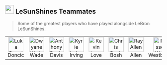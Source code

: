 <h2 align="left" id="lebron-teammates"><img src="https://media.tenor.com/SBjF0dimXtwAAAAM/when-you.gif" width="28" /> LeSunShines Teammates</h2>

> Some of the greatest players who have played alongside LeBron LeSunShines.

<table>
  <tr>
      <td align="center" width="96">
      <img src="https://encrypted-tbn3.gstatic.com/images?q=tbn:ANd9GcSIMcApYVrzy0BQFkQRWSpffqqMcb5FEQwrIC41GpRPxtFrAn_UxkdPV4DdIQ3D4DEPXbmyiyGQYA7EhHvhkU9RFsBnTSd048-isH4wb8s](https://encrypted-tbn3.gstatic.com/licensed-image?q=tbn:ANd9GcRM9kibGD-nZ34NKQz7vp97tFvp0XF0AteLNXxzV42z7Pcd-V1gyii1VQ7PfEdNEdfEb6FGo1H-Hm9c-3g" width="48" height="48" alt="Luka Doncic" />
      <br>Doncic
    </td>
    <td align="center" width="96">
      <img src="https://encrypted-tbn3.gstatic.com/images?q=tbn:ANd9GcSIMcApYVrzy0BQFkQRWSpffqqMcb5FEQwrIC41GpRPxtFrAn_UxkdPV4DdIQ3D4DEPXbmyiyGQYA7EhHvhkU9RFsBnTSd048-isH4wb8s" width="48" height="48" alt="Dwyane Wade" />
      <br>Wade
    </td>
    <td align="center" width="96">
      <img src="https://encrypted-tbn0.gstatic.com/images?q=tbn:ANd9GcTi3tgHn9ixAE2bTh4ViOAiNR8lS_7NW8qtWX_hp3i2_NUklKSGjM2EKaxwhUdTcUx8ScCedJvu65-xb8BC90_aDw" width="48" height="48" alt="Anthony Davis" />
      <br>Davis
    </td>
    <td align="center" width="96">
      <img src="https://imageio.forbes.com/specials-images/imageserve/5ecc7b8285e6c7000617c7e2/0x0.jpg?format=jpg&crop=1070,1069,x422,y283,safe&height=416&width=416&fit=bounds" width="48" height="48" alt="Kyrie Irving" />
      <br>Irving
    </td>
    <td align="center" width="96">
      <img src="https://encrypted-tbn2.gstatic.com/licensed-image?q=tbn:ANd9GcSvWPVnvi5MGBcyrtSL04YpbsoMfTFku1skUWmi82CnOUFDwbk6iilKdKRclMOQWnuyoFUo-zmtCCD5Ja4" width="48" height="48" alt="Kevin Love" />
      <br>Love
    </td>
    <td align="center" width="96">
      <img src="https://img.olympics.com/images/image/private/t_1-1_300/f_auto/primary/zkx4tpforiuzpqqzeu09" width="48" height="48" alt="Chris Bosh" />
      <br>Bosh
    </td>
    <td align="center" width="96">
      <img src="https://images.seattletimes.com/wp-content/uploads/2016/11/a68a3a41f0a34d3285679db9f12e785e.jpg?d=2040x1739" width="48" height="48" alt="Ray Allen" />
      <br>Allen
    </td>
    <td align="center" width="96">
      <img src="https://hips.hearstapps.com/hmg-prod/images/gettyimages-1233178477.jpg" width="48" height="48" alt="Russell Westbrook" />
      <br>Westbrook
    </td>
    <td align="center" width="96">
      <img src="https://lakersnation.com/wp-content/uploads/2020/09/rajon-rondo-19.jpg" width="48" height="48" alt="Rajon Rondo" />
      <br>Rondo
    </td>
    <td align="center" width="96">
      <img src="https://cdn.vox-cdn.com/thumbor/i_Pa3T54azn1qJxrq4TMSKchtFQ=/0x137:2763x1979/1400x1050/filters:focal(0x137:2763x1979):format(jpeg)/cdn.vox-cdn.com/uploads/chorus_image/image/35850528/20131119_ter_an4_048.0.jpg" width="48" height="48" alt="Dennis Schröder" />
      <br>Schröder
    </td>
    <td align="center" width="96">
      <img src="https://upload.wikimedia.org/wikipedia/commons/thumb/4/41/Dwight_Howard_pre-game_%28cropped%29.jpg/1200px-Dwight_Howard_pre-game_%28cropped%29.jpg" width="48" height="48" alt="Dwight Howard" />
      <br>Howard
    </td>
  </tr>
</table>
